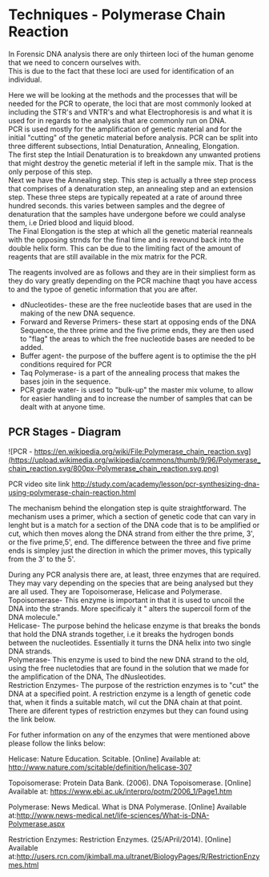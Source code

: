 # Techniques - Polymerase Chain Reaction

In Forensic DNA analysis there are only thirteen loci of the human genome that we need to concern ourselves with.  
This is due to the fact that these loci are used for identification of an individual.  

Here we will be looking at the methods and the processes that will be needed for the PCR to operate, the loci that are most commonly looked at including the STR's and VNTR's and what Electrophoresis is and what it is used for in regards to the analysis that are commonly run on DNA.  
PCR is used mostly for the amplification of genetic material and for the initial "cutting" of the genetic material before analysis. PCR  can be split into three different subsections, Intial Denaturation, Annealing, Elongation.   
The first step the Intiail Denaturation is to breakdown any unwanted protiens that might destroy the genetic meterial if left in the sample mix. That is the only perpose of this step.  
Next we have the Annealing step. This step is actually a three step process that comprises of a denaturation step, an annealing step and an extension step. These three steps are typically repeated at a rate of around three hundred seconds. this varies between samples and the degree of denaturation that the samples have undergone before we could analyse them, i.e Dried blood and liquid blood.  
The Final Elongation is the step at which all the genetic material reanneals with the opposing strnds for the final time and is rewound back into the double helix form. This can be due to the limiting fact of the amount of reagents that are still available in the mix matrix for the PCR.  

The reagents involved are as follows and they are in their simpliest form as they do vary greatly depending on the PCR machine thaqt you have access to and the typoe of genetic information that you are after.
* dNucleotides- these are the free nucleotide bases that are used in the making of the new DNA sequence.  
* Forward and Reverse Primers- these start at opposing ends of the DNA Sequence, the three prime and the five prime ends, they are then used to "flag" the areas to which the free nucleotide bases are needed to be added.  
* Buffer agent- the purpose of the buffere agent is to optimise the the pH conditions required for PCR
* Taq Polymerase- is a part of the annealing process that makes the bases join in the sequence.
* PCR grade water- is used to "bulk-up" the master mix volume, to allow for easier handling and to increase the number of samples that can be dealt with at anyone time.  

## PCR Stages - Diagram
![PCR - https://en.wikipedia.org/wiki/File:Polymerase_chain_reaction.svg](https://upload.wikimedia.org/wikipedia/commons/thumb/9/96/Polymerase_chain_reaction.svg/800px-Polymerase_chain_reaction.svg.png)

PCR video site link http://study.com/academy/lesson/pcr-synthesizing-dna-using-polymerase-chain-reaction.html  

The mechanism behind the elongation step is quite straightforward. The mechanism uses a primer, which a section of genetic code that can vary in lenght but is a match for a section of the DNA code that is to be amplified or cut, which then moves along the DNA strand from either the thre prime, 3', or the five prime,5', end. The difference between the three and five prime ends is simpley just the direction in which the primer moves, this typically from the 3' to the 5'.  

During any PCR analysis there are, at least, three enzymes that are required. They may vary depending on the species that are being analysed but they are all used. They are Topoisomerase, Helicase and Polymerase.  
Topoisomerase- This enzyme is important in that it is used to uncoil the DNA into the strands. More specificaly it " alters the supercoil form of the DNA molecule."  
Helicase- The purpose behind the helicase enzyme is that breaks the bonds that hold the DNA strands together, i.e it breaks the hydrogen bonds between the nucleotides. Essentially it turns the DNA helix into two single DNA strands.  
Polymerase- This enzyme is used to bind the new DNA strand to the old, using the free nucletodies that are found in the solution that we made for the amplification of the DNA, The dNusleotides.  
Restriction Enzymes- The purpose of the restriction enzymes is to "cut" the DNA at a specified point. A restriction enzyme is a length of genetic code that, when it finds a suitable match, wil cut the DNA chain at that point. There are diferent types of restriction enzymes but they can found using the link below.  

For futher information on any of the enzymes that were mentioned above please follow the links below: 

Helicase: Nature Education. Scitable. [Online] Available at: http://www.nature.com/scitable/definition/helicase-307 

Topoisomerase: Protein Data Bank. (2006). DNA Topoisomerase. [Online] Available at: https://www.ebi.ac.uk/interpro/potm/2006_1/Page1.htm  

Polymerase: News Medical. What is DNA Polymerase. [Online] Available at:http://www.news-medical.net/life-sciences/What-is-DNA-Polymerase.aspx

Restriction Enzymes: Restriction Enzymes. (25/APril/2014). [Online] Available at:http://users.rcn.com/jkimball.ma.ultranet/BiologyPages/R/RestrictionEnzymes.html
